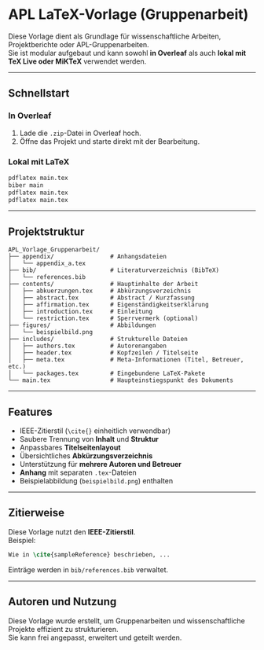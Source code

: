 # APL LaTeX-Vorlage (Gruppenarbeit)

Diese Vorlage dient als Grundlage für wissenschaftliche Arbeiten, Projektberichte oder APL-Gruppenarbeiten.  
Sie ist modular aufgebaut und kann sowohl **in Overleaf** als auch **lokal mit TeX Live oder MiKTeX** verwendet werden.

---

## Schnellstart

### In Overleaf
1. Lade die `.zip`-Datei in Overleaf hoch.  
2. Öffne das Projekt und starte direkt mit der Bearbeitung.  

### Lokal mit LaTeX
```bash
pdflatex main.tex
biber main
pdflatex main.tex
pdflatex main.tex
```

---

## Projektstruktur

```
APL_Vorlage_Gruppenarbeit/
├── appendix/                # Anhangsdateien
│   └── appendix_a.tex
├── bib/                     # Literaturverzeichnis (BibTeX)
│   └── references.bib
├── contents/                # Hauptinhalte der Arbeit
│   ├── abkuerzungen.tex     # Abkürzungsverzeichnis
│   ├── abstract.tex         # Abstract / Kurzfassung
│   ├── affirmation.tex      # Eigenständigkeitserklärung
│   ├── introduction.tex     # Einleitung
│   └── restriction.tex      # Sperrvermerk (optional)
├── figures/                 # Abbildungen
│   └── beispielbild.png
├── includes/                # Strukturelle Dateien
│   ├── authors.tex          # Autorenangaben
│   ├── header.tex           # Kopfzeilen / Titelseite
│   ├── meta.tex             # Meta-Informationen (Titel, Betreuer, etc.)
│   └── packages.tex         # Eingebundene LaTeX-Pakete
└── main.tex                 # Haupteinstiegspunkt des Dokuments
```

---

## Features

- IEEE-Zitierstil (`\cite{}` einheitlich verwendbar)  
- Saubere Trennung von **Inhalt** und **Struktur**  
- Anpassbares **Titelseitenlayout**  
- Übersichtliches **Abkürzungsverzeichnis**  
- Unterstützung für **mehrere Autoren und Betreuer**  
- **Anhang** mit separaten `.tex`-Dateien  
- Beispielabbildung (`beispielbild.png`) enthalten  

---

## Zitierweise

Diese Vorlage nutzt den **IEEE-Zitierstil**.  
Beispiel:  
```latex
Wie in \cite{sampleReference} beschrieben, ...
```
Einträge werden in `bib/references.bib` verwaltet.

---

## Autoren und Nutzung

Diese Vorlage wurde erstellt, um Gruppenarbeiten und wissenschaftliche Projekte effizient zu strukturieren.  
Sie kann frei angepasst, erweitert und geteilt werden.
